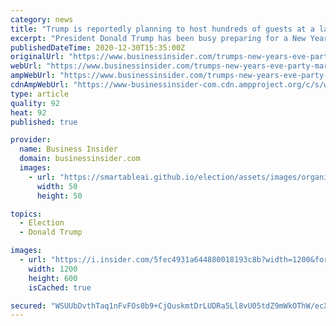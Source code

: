 ```yaml
---
category: news
title: "Trump is reportedly planning to host hundreds of guests at a lavish New Year's Eve bash at Mar-a-Lago as COVID-19 cases continue to soar"
excerpt: "President Donald Trump has been busy preparing for a New Year's Eve gala as many areas of the country continue to report surges in coronavirus cases."
publishedDateTime: 2020-12-30T15:35:00Z
originalUrl: "https://www.businessinsider.com/trumps-new-years-eve-party-mar-a-lago-go-ahead-2020-12"
webUrl: "https://www.businessinsider.com/trumps-new-years-eve-party-mar-a-lago-go-ahead-2020-12"
ampWebUrl: "https://www.businessinsider.com/trumps-new-years-eve-party-mar-a-lago-go-ahead-2020-12?amp"
cdnAmpWebUrl: "https://www-businessinsider-com.cdn.ampproject.org/c/s/www.businessinsider.com/trumps-new-years-eve-party-mar-a-lago-go-ahead-2020-12?amp"
type: article
quality: 92
heat: 92
published: true

provider:
  name: Business Insider
  domain: businessinsider.com
  images:
    - url: "https://smartableai.github.io/election/assets/images/organizations/businessinsider.com-50x50.jpg"
      width: 50
      height: 50

topics:
  - Election
  - Donald Trump

images:
  - url: "https://i.insider.com/5fec4931a644880018193c8b?width=1200&format=jpeg"
    width: 1200
    height: 600
    isCached: true

secured: "WSUUbDvthTaq1nFvFOs0b9+CjQuskmtDrLUDRa5Ll8vU05tdZ9mWkOThW/ecXrfgGTs8pjprQnXd9cDGX7+PXWYd+RiWNZAcj1P5btZ4ZRCgRxe2oIQPdymu088bbNXZpnzZpRnYe++vIN92xbioWANm3NkR16vQGq2xX7AAhgpRuRCFi5z3wHa3toMyTuYUc6li91mC4y7AIp7LpsGiqZZTPbDGS5cwtNlk/HBf1EcEkXbBuSnePJToKh1J8YW+rzbcp5tuE5VGSmTXu1Li+jywJXtwXcyNFm6tOTPpnFr73TRTteetJzwxGvUdJAiW48p/b0eMLIQXR1oeYqv5ogFzBA3eM5aIP6auAJwngxY=;6LRYN/SEiQOmSX3OE348aw=="
---
```


